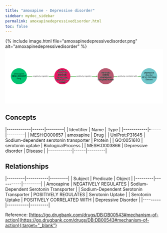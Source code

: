 ```yaml
---
title: "amoxapine - Depressive disorder"
sidebar: mydoc_sidebar
permalink: amoxapinedepressivedisorder.html
toc: false 
---
```


{% include image.html file="amoxapinedepressivedisorder.png" alt="amoxapinedepressivedisorder" %}![Path Visualization](/images/amoxapinedepressivedisorder.png)

## Concepts

|------------|------|---------|
| Identifier | Name | Type    |
|------------|------|---------|
| MESH:D000657 | amoxapine | Drug |
| UniProt:P31645 | Sodium-dependent serotonin transporter | Protein |
| GO:0051610 | serotonin uptake | BiologicalProcess |
| MESH:D003866 | Depressive disorder | Disease |
|------------|------|---------|

## Relationships

|---------|-----------|---------|
| Subject | Predicate | Object  |
|---------|-----------|---------|
| Amoxapine | NEGATIVELY REGULATES | Sodium-Dependent Serotonin Transporter |
| Sodium-Dependent Serotonin Transporter | POSITIVELY REGULATES | Serotonin Uptake |
| Serotonin Uptake | POSITIVELY CORRELATED WITH | Depressive Disorder |
|---------|-----------|---------|

Reference: [https://go.drugbank.com/drugs/DB:DB00543#mechanism-of-action](https://go.drugbank.com/drugs/DB:DB00543#mechanism-of-action){:target="_blank"}